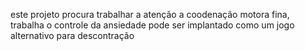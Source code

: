 este projeto procura trabalhar a atenção a coodenação motora fina, trabalha o controle da ansiedade
pode ser implantado como um jogo alternativo para descontração
